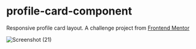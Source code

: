 # profile-card-component
Responsive profile card layout.
A challenge project from [Frontend Mentor](https://www.frontendmentor.io/challenges/profile-card-component-cfArpWshJ)

![Screenshot (21)](https://user-images.githubusercontent.com/71195337/104822995-c4d7cf80-5814-11eb-9188-faa4370f5843.png)




